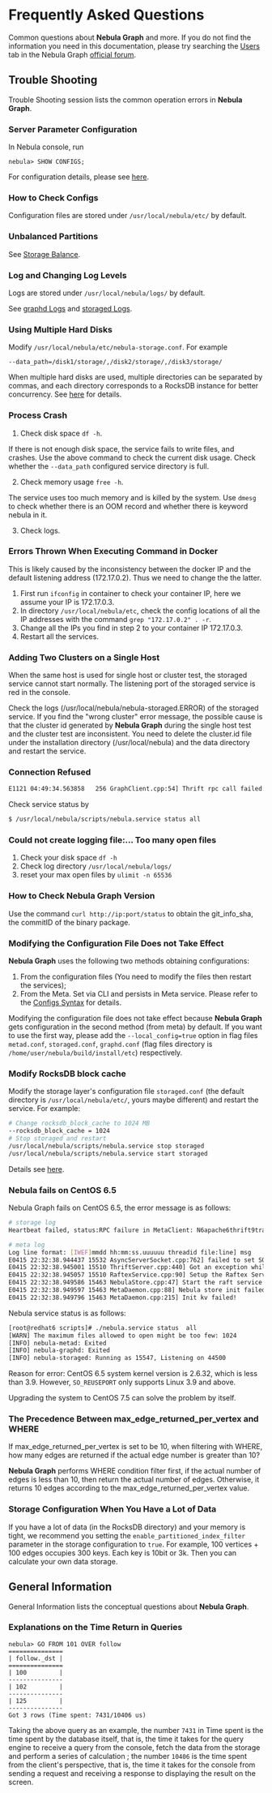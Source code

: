 # Frequently Asked Questions

Common questions about **Nebula Graph** and more. If you do not find the information you need in this documentation, please try searching the [Users](https://discuss.nebula-graph.io/c/users/5) tab in the Nebula Graph [official forum](https://discuss.nebula-graph.io/).

## Trouble Shooting

Trouble Shooting session lists the common operation errors in **Nebula Graph**.

### Server Parameter Configuration

In Nebula console, run

```ngql
nebula> SHOW CONFIGS;
```

For configuration details, please see [here](../../3.build-develop-and-administration/3.configurations/0.system-requirement.md).

### How to Check Configs

Configuration files are stored under `/usr/local/nebula/etc/` by default.

### Unbalanced Partitions

See [Storage Balance](../../3.build-develop-and-administration/5.storage-service-administration/storage-balance.md).

### Log and Changing Log Levels

Logs are stored under `/usr/local/nebula/logs/` by default.

See [graphd Logs](../../3.build-develop-and-administration/3.configurations/4.graph-config.md) and [storaged Logs](../../3.build-develop-and-administration/3.configurations/5.storage-config.md).

### Using Multiple Hard Disks

Modify `/usr/local/nebula/etc/nebula-storage.conf`. For example

```text
--data_path=/disk1/storage/,/disk2/storage/,/disk3/storage/
```

When multiple hard disks are used, multiple directories can be separated by commas, and each directory corresponds to a RocksDB instance for better concurrency. See [here](../../3.build-develop-and-administration/3.configurations/5.storage-config.md) for details.

### Process Crash

1. Check disk space `df -h`.

  If there is not enough disk space, the service fails to write files, and crashes. Use the above command to check the current disk usage. Check whether the `--data_path` configured service directory is full.

2. Check memory usage `free -h`.

  The service uses too much memory and is killed by the system. Use `dmesg` to check whether there is an OOM record and whether there is keyword nebula in it.

3. Check logs.

### Errors Thrown When Executing Command in Docker

This is likely caused by the inconsistency between the docker IP and the default listening address (172.17.0.2). Thus we need to change the the latter.

1. First run `ifconfig` in container to check your container IP, here we assume your IP is 172.17.0.3.
2. In directory `/usr/local/nebula/etc`, check the config locations of all the IP addresses with the command `grep "172.17.0.2" . -r`.
3. Change all the IPs you find in step 2 to your container IP 172.17.0.3.
4. Restart all the services.

### Adding Two Clusters on a Single Host

When the same host is used for single host or cluster test, the storaged service cannot start normally. The listening port of the storaged service is red in the console.

Check the logs (/usr/local/nebula/nebula-storaged.ERROR) of the storaged service. If you find the "wrong cluster" error message, the possible cause is that the cluster id generated by **Nebula Graph** during the single host test and the cluster test are inconsistent. You need to delete the cluster.id file under the installation directory (/usr/local/nebula) and the data directory and restart the service.

### Connection Refused

```txt
E1121 04:49:34.563858   256 GraphClient.cpp:54] Thrift rpc call failed: AsyncSocketException: connect failed, type = Socket not open, errno = 111 (Connection refused): Connection refused
```

Check service status by

```bash
$ /usr/local/nebula/scripts/nebula.service status all
```

### Could not create logging file:... Too many open files

1. Check your disk space `df -h`
1. Check log directory `/usr/local/nebula/logs/`
1. reset your max open files by `ulimit -n 65536`

### How to Check Nebula Graph Version

Use the command `curl http://ip:port/status` to obtain the git_info_sha, the commitID of the binary package.

### Modifying the Configuration File Does not Take Effect

**Nebula Graph** uses the following two methods obtaining configurations:

1. From the configuration files (You need to modify the files then restart the services);
2. From the Meta. Set via CLI and persists in Meta service. Please refer to the [Configs Syntax](../../3.build-develop-and-administration/3.configurations/2.configs-syntax.md) for details.

Modifying the configuration file does not take effect because **Nebula Graph** gets configuration in the second method (from meta) by default. If you want to use the first way, please add the `--local_config=true` option in flag files `metad.conf`, `storaged.conf`, `graphd.conf` (flag files directory is `/home/user/nebula/build/install/etc`) respectively.

### Modify RocksDB block cache

Modify the storage layer's configuration file `storaged.conf` (the default directory is `/usr/local/nebula/etc/`, yours maybe different) and restart the service. For example:

```bash
# Change rocksdb_block_cache to 1024 MB
--rocksdb_block_cache = 1024
# Stop storaged and restart
/usr/local/nebula/scripts/nebula.service stop storaged
/usr/local/nebula/scripts/nebula.service start storaged
```

Details see [here](../../3.build-develop-and-administration/3.configurations/5.storage-config.md).

### Nebula fails on CentOS 6.5

Nebula Graph fails on CentOS 6.5, the error message is as follows:

```bash
# storage log
Heartbeat failed, status:RPC failure in MetaClient: N6apache6thrift9transport19TTransportExceptionE: AsyncSocketException: connect failed, type = Socket not open, errno = 111 (Connection refused): Connection refused

# meta log
Log line format: [IWEF]mmdd hh:mm:ss.uuuuuu threadid file:line] msg
E0415 22:32:38.944437 15532 AsyncServerSocket.cpp:762] failed to set SO_REUSEPORT on async server socket Protocol not available
E0415 22:32:38.945001 15510 ThriftServer.cpp:440] Got an exception while setting up the server: 92failed to bind to async server socket: [::]:0: Protocol not available
E0415 22:32:38.945057 15510 RaftexService.cpp:90] Setup the Raftex Service failed, error: 92failed to bind to async server socket: [::]:0: Protocol not available
E0415 22:32:38.949586 15463 NebulaStore.cpp:47] Start the raft service failed
E0415 22:32:38.949597 15463 MetaDaemon.cpp:88] Nebula store init failed
E0415 22:32:38.949796 15463 MetaDaemon.cpp:215] Init kv failed!
```

Nebula service status is as follows:

```bash
[root@redhat6 scripts]# ./nebula.service status  all
[WARN] The maximum files allowed to open might be too few: 1024
[INFO] nebula-metad: Exited
[INFO] nebula-graphd: Exited
[INFO] nebula-storaged: Running as 15547, Listening on 44500
```

Reason for error: CentOS 6.5 system kernel version is 2.6.32, which is less than 3.9. However, `SO_REUSEPORT` only supports Linux 3.9 and above.

Upgrading the system to CentOS 7.5 can solve the problem by itself.

### The Precedence Between max_edge_returned_per_vertex and WHERE

If max_edge_returned_per_vertex is set to be 10, when filtering with WHERE, how many edges are returned if the actual edge number is greater than 10?

**Nebula Graph** performs WHERE condition filter first, if the actual number of edges is less than 10, then return the actual number of edges. Otherwise, it returns 10 edges according to the max_edge_returned_per_vertex value.

### Storage Configuration When You Have a Lot of Data

If you have a lot of data (in the RocksDB directory) and your memory is tight, we recommend you setting the `enable_partitioned_index_filter` parameter in the storage configuration to `true`. For example, 100 vertices + 100 edges occupies 300 keys. Each key is 10bit or 3k. Then you can calculate your own data storage.

## General Information

General Information lists the conceptual questions about **Nebula Graph**.

### Explanations on the Time Return in Queries

```ngql
nebula> GO FROM 101 OVER follow
===============
| follow._dst |
===============
| 100         |
---------------
| 102         |
---------------
| 125         |
---------------
Got 3 rows (Time spent: 7431/10406 us)
```

Taking the above query as an example, the number `7431` in Time spent is the time spent by the database itself, that is, the time it takes for the query engine to receive a query from the console, fetch the data from the storage and perform a series of calculation ; the number `10406` is the time spent from the client's perspective, that is, the time it takes for the console from sending a request and receiving a response to displaying the result on the screen.
